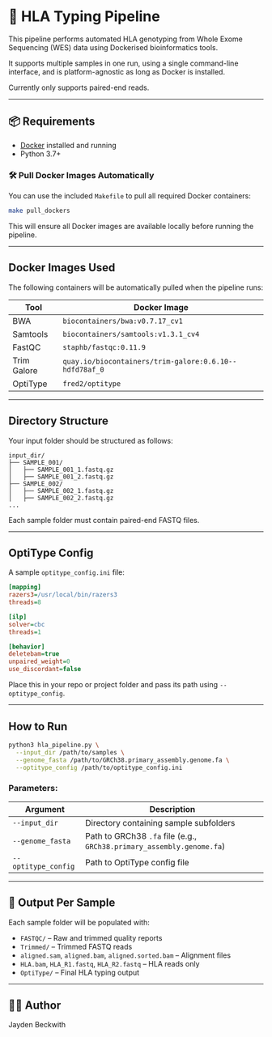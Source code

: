 # 🧬 HLA Typing Pipeline

This pipeline performs automated HLA genotyping from Whole Exome Sequencing (WES) data using Dockerised bioinformatics tools.

It supports multiple samples in one run, using a single command-line interface, and is platform-agnostic as long as Docker is installed.

Currently only supports paired-end reads.

---

## 📦 Requirements

- [Docker](https://www.docker.com/products/docker-desktop) installed and running
- Python 3.7+

### 🛠️ Pull Docker Images Automatically

You can use the included `Makefile` to pull all required Docker containers:

```bash
make pull_dockers
```

This will ensure all Docker images are available locally before running the pipeline.

---

## Docker Images Used

The following containers will be automatically pulled when the pipeline runs:

| Tool          | Docker Image                                      |
|---------------|----------------------------------------------------|
| BWA           | `biocontainers/bwa:v0.7.17_cv1`                    |
| Samtools      | `biocontainers/samtools:v1.3.1_cv4`               |
| FastQC        | `staphb/fastqc:0.11.9`                            |
| Trim Galore   | `quay.io/biocontainers/trim-galore:0.6.10--hdfd78af_0` |
| OptiType      | `fred2/optitype`                                  |

---

## Directory Structure

Your input folder should be structured as follows:

```
input_dir/
├── SAMPLE_001/
│   ├── SAMPLE_001_1.fastq.gz
│   ├── SAMPLE_001_2.fastq.gz
├── SAMPLE_002/
│   ├── SAMPLE_002_1.fastq.gz
│   ├── SAMPLE_002_2.fastq.gz
...
```

Each sample folder must contain paired-end FASTQ files.

---

## OptiType Config

A sample `optitype_config.ini` file:

```ini
[mapping]
razers3=/usr/local/bin/razers3
threads=8

[ilp]
solver=cbc
threads=1

[behavior]
deletebam=true
unpaired_weight=0
use_discordant=false
```

Place this in your repo or project folder and pass its path using `--optitype_config`.

---

## How to Run

```bash
python3 hla_pipeline.py \
  --input_dir /path/to/samples \
  --genome_fasta /path/to/GRCh38.primary_assembly.genome.fa \
  --optitype_config /path/to/optitype_config.ini
```

### Parameters:
| Argument | Description |
|----------|-------------|
| `--input_dir` | Directory containing sample subfolders |
| `--genome_fasta` | Path to GRCh38 `.fa` file (e.g., `GRCh38.primary_assembly.genome.fa`) |
| `--optitype_config` | Path to OptiType config file |

---

## 🧪 Output Per Sample

Each sample folder will be populated with:

- `FASTQC/` – Raw and trimmed quality reports
- `Trimmed/` – Trimmed FASTQ reads
- `aligned.sam`, `aligned.bam`, `aligned.sorted.bam` – Alignment files
- `HLA.bam`, `HLA_R1.fastq`, `HLA_R2.fastq` – HLA reads only
- `OptiType/` – Final HLA typing output

---

## 👨‍🔬 Author
Jayden Beckwith

